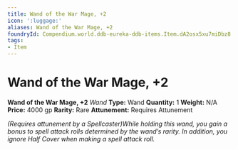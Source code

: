 ```yaml
---
title: Wand of the War Mage, +2
icon: ':luggage:'
aliases: Wand of the War Mage, +2
foundryId: Compendium.world.ddb-eureka-ddb-items.Item.dA2osx5xu7miDbz8
tags:
- Item
---
```


# Wand of the War Mage, +2

**Wand of the War Mage, +2**
_Wand_
**Type:** Wand
**Quantity:** 1
**Weight:** N/A
**Price:** 4000 gp
**Rarity:** Rare
**Attunement:** Requires Attunement

*<div class="item-attunement"><i>(Requires attunement by a Spellcaster)</i>While holding this wand, you gain a bonus to spell attack rolls determined by the wand’s rarity. In addition, you ignore Half Cover when making a spell attack roll.*